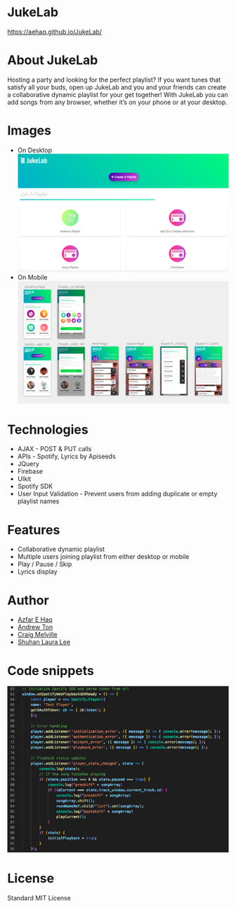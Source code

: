 # JukeLab
https://aehaq.github.io/JukeLab/

# About JukeLab
Hosting a party and looking for the perfect playlist? If you want tunes that satisfy all your buds, open up JukeLab and you and your friends can create a collaborative dynamic playlist for your get together! With JukeLab you can add songs from any browser, whether it’s on your phone or at your desktop. 

# Images
* On Desktop
![On Desktop](assets/images/screenshot_desktop.png)
 * On Mobile
![On Mobile](assets/images/screenshot_mobile.png)

# Technologies
* AJAX - POST & PUT calls
* APIs - Spotify, Lyrics by Apiseeds
* JQuery
* Firebase
* UIkit
* Spotify SDK
* User Input Validation - Prevent users from adding duplicate or empty playlist names


# Features
* Collaborative dynamic playlist
* Multiple users joining playlist from either desktop or mobile
* Play / Pause / Skip
* Lyrics display

# Author
* [Azfar E Haq](https://github.com/aehaq)
* [Andrew Ton](https://github.com/atton88)
* [Craig Melville](https://github.com/acekreations) 
* [Shuhan Laura Lee](https://github.com/lalatw)

# Code snippets
![Code snippets](assets/images/code_snippets.png)


# License
Standard MIT License
